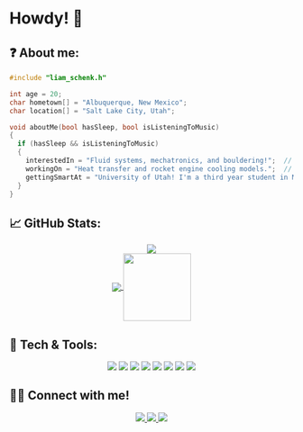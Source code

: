 # Howdy! 👋

## ❓ About me:

```c
#include "liam_schenk.h"

int age = 20;
char hometown[] = "Albuquerque, New Mexico";
char location[] = "Salt Lake City, Utah";

void aboutMe(bool hasSleep, bool isListeningToMusic)
{
  if (hasSleep && isListeningToMusic)
  {
    interestedIn = "Fluid systems, mechatronics, and bouldering!";  // 🧗
    workingOn = "Heat transfer and rocket engine cooling models.";  // 🚀
    gettingSmartAt = "University of Utah! I'm a third year student in Mechanical Engineering.";  // 📚
  }
}

```

## &#x1f4c8; GitHub Stats:

<p align='center'>
  
  <a href="https://github.com/crimp-chimp/github-readme-stats">
    <img align="center" src="https://github-readme-stats.vercel.app/api?username=crimp-chimp&show_icons=true&theme=react" />
  </a>
  <br>
  <a href="https://github.com/crimp-chimp/github-readme-stats">
    <img align="center" src="https://github-readme-stats.vercel.app/api/top-langs/?username=crimp-chimp&layout=compact&theme=react" />
  </a>
  <img align="center" src="https://c.tenor.com/BxnjISc-LJgAAAAi/rocket-spaceship.gif" height="120" />
  
</p>

## 🔧 Tech & Tools:

<p align='center'>
  
  <img src="https://img.shields.io/badge/C%2B%2B-00599C?style=for-the-badge&logo=c%2B%2B&logoColor=white" />
  <img src="https://img.shields.io/badge/C-00599C?style=for-the-badge&logo=c&logoColor=white" />
  <img src="https://img.shields.io/badge/Python-FFD43B?style=for-the-badge&logo=python&logoColor=darkgreen" />
  <img src="https://img.shields.io/badge/Numpy-777BB4?style=for-the-badge&logo=numpy&logoColor=white" />
  <img src="https://img.shields.io/badge/Overleaf-47A141?style=for-the-badge&logo=Overleaf&logoColor=white" />
  <img src="https://img.shields.io/badge/LaTeX-47A141?style=for-the-badge&logo=LaTeX&logoColor=white" />
  <img src="https://img.shields.io/badge/Arduino-00979D?style=for-the-badge&logo=Arduino&logoColor=white" />
  <img src="https://img.shields.io/badge/Jira-0052CC?style=for-the-badge&logo=Jira&logoColor=white" />
  
</p>

## 🤜🤛 Connect with me!

<p align='center'>
  
  <a href="https://www.linkedin.com/in/liam-schenk">
    <img src="https://img.shields.io/badge/linkedin-%230077B5.svg?&style=for-the-badge&logo=linkedin&logoColor=white" />
  </a>
  <a href="https://open.spotify.com/playlist/5YML7BQKM2a3cHHXrZRIrI?si=37f73894c38e4647">
    <img src="https://img.shields.io/badge/Spotify-1ED760?&style=for-the-badge&logo=spotify&logoColor=white" />        
  </a>
  <a href="mailto:schenkl@purdue.edu">
    <img src="https://img.shields.io/badge/Microsoft_Outlook-0078D4?style=for-the-badge&logo=microsoft-outlook&logoColor=white" />
  </a>
  
</p>
